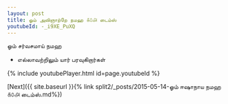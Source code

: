 ```yaml
---
layout: post
title: ஓம் அவிஞாற்றே நமஹ ௧௦௮ டைம்ஸ்
youtubeId: -_i9XE_PuXQ
---
```

 
 
 ஓம் சர்வசமாய் நமஹ  
 
 -  எல்லாவற்றிலும் யார் பரவுகிறார்கள் 
 
  
 
  
 
 
 
 
 
 


{% include youtubePlayer.html id=page.youtubeId %}
 
[Next]({{ site.baseurl }}{% link  split2/_posts/2015-05-14-ஓம் ஈஷாநாய நமஹ ௧௦௮ டைம்ஸ்.md%})
 
